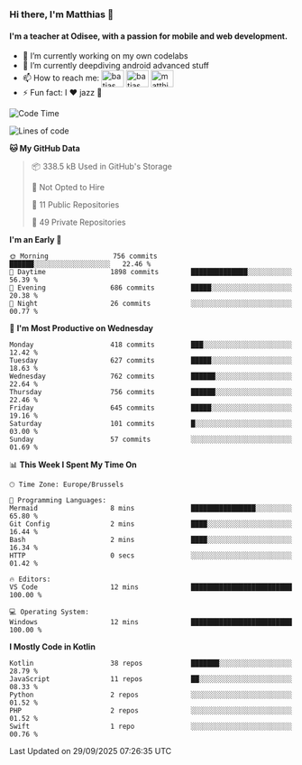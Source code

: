 ### Hi there, I'm Matthias 👋

#### I'm a teacher at Odisee, with a passion for mobile and web development.

- 🔭 I’m currently working on my own codelabs
- 🌱 I’m currently deepdiving android advanced stuff
- 📫 How to reach me: <a href="https://dev.to/batjas" target="_blank"><img align="center" src="https://raw.githubusercontent.com/rahuldkjain/github-profile-readme-generator/master/src/images/icons/Social/devto.svg" alt="batjas" height="30" width="40" /></a>
<a href="https://twitter.com/batjas" target="_blank"><img align="center" src="https://raw.githubusercontent.com/rahuldkjain/github-profile-readme-generator/master/src/images/icons/Social/twitter.svg" alt="batjas" height="30" width="40" /></a>
<a href="https://linkedin.com/in/matthiasdruwé" target="_blank"><img align="center" src="https://raw.githubusercontent.com/rahuldkjain/github-profile-readme-generator/master/src/images/icons/Social/linked-in-alt.svg" alt="matthiasdruwé" height="30" width="40" /></a>
- ⚡ Fun fact: I ❤ jazz 🎷


<!--START_SECTION:waka-->
![Code Time](http://img.shields.io/badge/Code%20Time-1%2C478%20hrs%2044%20mins-blue)

![Lines of code](https://img.shields.io/badge/From%20Hello%20World%20I%27ve%20Written-8.5%20million%20lines%20of%20code-blue)

**🐱 My GitHub Data** 

> 📦 338.5 kB Used in GitHub's Storage 
 > 
> 🚫 Not Opted to Hire
 > 
> 📜 11 Public Repositories 
 > 
> 🔑 49 Private Repositories 
 > 
**I'm an Early 🐤** 

```text
🌞 Morning                756 commits         ██████░░░░░░░░░░░░░░░░░░░   22.46 % 
🌆 Daytime                1898 commits        ██████████████░░░░░░░░░░░   56.39 % 
🌃 Evening                686 commits         █████░░░░░░░░░░░░░░░░░░░░   20.38 % 
🌙 Night                  26 commits          ░░░░░░░░░░░░░░░░░░░░░░░░░   00.77 % 
```
📅 **I'm Most Productive on Wednesday** 

```text
Monday                   418 commits         ███░░░░░░░░░░░░░░░░░░░░░░   12.42 % 
Tuesday                  627 commits         █████░░░░░░░░░░░░░░░░░░░░   18.63 % 
Wednesday                762 commits         ██████░░░░░░░░░░░░░░░░░░░   22.64 % 
Thursday                 756 commits         ██████░░░░░░░░░░░░░░░░░░░   22.46 % 
Friday                   645 commits         █████░░░░░░░░░░░░░░░░░░░░   19.16 % 
Saturday                 101 commits         █░░░░░░░░░░░░░░░░░░░░░░░░   03.00 % 
Sunday                   57 commits          ░░░░░░░░░░░░░░░░░░░░░░░░░   01.69 % 
```


📊 **This Week I Spent My Time On** 

```text
🕑︎ Time Zone: Europe/Brussels

💬 Programming Languages: 
Mermaid                  8 mins              ████████████████░░░░░░░░░   65.80 % 
Git Config               2 mins              ████░░░░░░░░░░░░░░░░░░░░░   16.44 % 
Bash                     2 mins              ████░░░░░░░░░░░░░░░░░░░░░   16.34 % 
HTTP                     0 secs              ░░░░░░░░░░░░░░░░░░░░░░░░░   01.42 % 

🔥 Editors: 
VS Code                  12 mins             █████████████████████████   100.00 % 

💻 Operating System: 
Windows                  12 mins             █████████████████████████   100.00 % 
```

**I Mostly Code in Kotlin** 

```text
Kotlin                   38 repos            ███████░░░░░░░░░░░░░░░░░░   28.79 % 
JavaScript               11 repos            ██░░░░░░░░░░░░░░░░░░░░░░░   08.33 % 
Python                   2 repos             ░░░░░░░░░░░░░░░░░░░░░░░░░   01.52 % 
PHP                      2 repos             ░░░░░░░░░░░░░░░░░░░░░░░░░   01.52 % 
Swift                    1 repo              ░░░░░░░░░░░░░░░░░░░░░░░░░   00.76 % 
```




 Last Updated on 29/09/2025 07:26:35 UTC
<!--END_SECTION:waka-->
